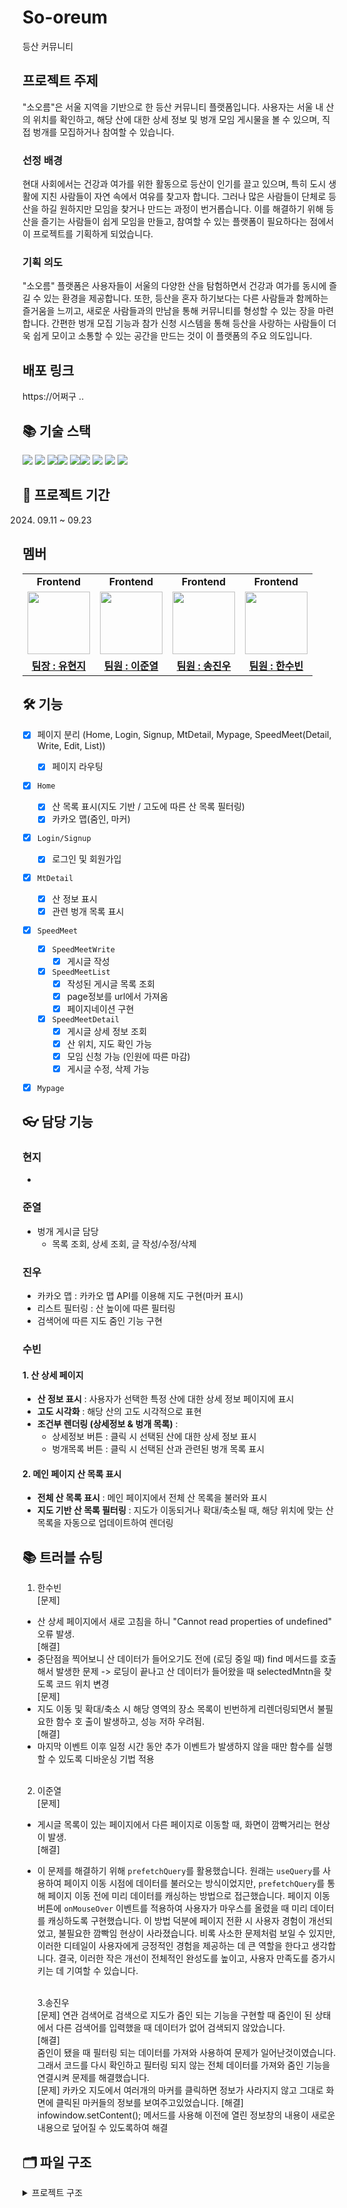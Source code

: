 # So-oreum

등산 커뮤니티

## 프로젝트 주제

"소오름"은 서울 지역을 기반으로 한 등산 커뮤니티 플랫폼입니다. 사용자는 서울 내 산의 위치를 확인하고, 해당 산에 대한 상세 정보 및 벙개 모임 게시물을 볼 수 있으며, 직접 벙개를 모집하거나 참여할 수 있습니다.

### 선정 배경

현대 사회에서는 건강과 여가를 위한 활동으로 등산이 인기를 끌고 있으며, 특히 도시 생활에 지친 사람들이 자연 속에서 여유를 찾고자 합니다. 그러나 많은 사람들이 단체로 등산을 하길 원하지만 모임을 찾거나 만드는 과정이 번거롭습니다. 이를 해결하기 위해 등산을 즐기는 사람들이 쉽게 모임을 만들고, 참여할 수 있는 플랫폼이 필요하다는 점에서 이 프로젝트를 기획하게 되었습니다.

### 기획 의도

"소오름" 플랫폼은 사용자들이 서울의 다양한 산을 탐험하면서 건강과 여가를 동시에 즐길 수 있는 환경을 제공합니다. 또한, 등산을 혼자 하기보다는 다른 사람들과 함께하는 즐거움을 느끼고, 새로운 사람들과의 만남을 통해 커뮤니티를 형성할 수 있는 장을 마련합니다. 간편한 벙개 모집 기능과 참가 신청 시스템을 통해 등산을 사랑하는 사람들이 더욱 쉽게 모이고 소통할 수 있는 공간을 만드는 것이 이 플랫폼의 주요 의도입니다.

## 배포 링크

https://어쩌구 ..

## 📚 기술 스택

<img src="https://img.shields.io/badge/react-61DAFB?style=for-the-badge&logo=react&logoColor=black"> <img src="https://img.shields.io/badge/vite-646CFF?style=for-the-badge&logo=vite&logoColor=white"> <img src="https://img.shields.io/badge/reactrouter-CA4245?style=for-the-badge&logo=reactrouter&logoColor=white"><img src="https://img.shields.io/badge/git-F05032?style=for-the-badge&logo=git&logoColor=white"> <img src="https://img.shields.io/badge/html5-E34F26?style=for-the-badge&logo=html5&logoColor=white"><img src="https://img.shields.io/badge/css-1572B6?style=for-the-badge&logo=css3&logoColor=white"> <img src="https://img.shields.io/badge/javascript-F7DF1E?style=for-the-badge&logo=javascript&logoColor=black"> <img src="https://img.shields.io/badge/github-181717?style=for-the-badge&logo=github&logoColor=white"> <img src="https://img.shields.io/badge/vercel-000000?style=for-the-badge&logo=vercel&logoColor=white">

## 📅 프로젝트 기간

2024. 09.11 ~ 09.23

## 멤버

<table>
   <tr>
    <td align="center"><b>Frontend</b></td>
    <td align="center"><b>Frontend</b></td>
    <td align="center"><b>Frontend</b></td>
    <td align="center"><b>Frontend</b></td>
  </tr>
  <tr>
    <td align="center"><img src="" width="100px" /></td>
    <td align="center"><img src="https://avatars.githubusercontent.com/LeeJY97" width="100px" /></td>
    <td align="center"><img src="" width="100px" /></td>
    <td align="center"><img src="https://avatars.githubusercontent.com/hansub1n" width="100px" /></td>
  </tr>
  <tr>
    <td align="center"><b><a href="">팀장 : 유현지</a></b></td>
    <td align="center"><b><a href="https://github.com/LeeJY97">팀원 : 이준열</a></b></td>
    <td align="center"><b><a href="https://github.com/hanamstarfield">팀원 : 송진우</a></b></td>
    <td align="center"><b><a href="https://github.com/hansub1n">팀원 : 한수빈</a></b></td>
  </tr>
</table>

## 🛠️ 기능

-   [x] 페이지 분리 (Home, Login, Signup, MtDetail, Mypage, SpeedMeet(Detail, Write, Edit, List))
    -   [x] 페이지 라우팅
-   [x] `Home`
    -   [x] 산 목록 표시(지도 기반 / 고도에 따른 산 목록 필터링)
    -   [x] 카카오 맵(줌인, 마커)
-   [x] `Login/Signup`
    -   [x] 로그인 및 회원가입
-   [x] `MtDetail`
    -   [x] 산 정보 표시
    -   [x] 관련 벙개 목록 표시
-   [x] `SpeedMeet`

    -   [x] `SpeedMeetWrite`
        -   [x] 게시글 작성
    -   [x] `SpeedMeetList`
        -   [x] 작성된 게시글 목록 조회
        -   [x] page정보를 url에서 가져옴
        -   [x] 페이지네이션 구현
    -   [x] `SpeedMeetDetail`
        -   [x] 게시글 상세 정보 조회
        -   [x] 산 위치, 지도 확인 가능
        -   [x] 모임 신청 가능 (인원에 따른 마감)
        -   [x] 게시글 수정, 삭제 가능

-   [x] `Mypage`

## 👓 담당 기능

### 현지

-

### 준열

-   벙개 게시글 담당
    -   목록 조회, 상세 조회, 글 작성/수정/삭제

### 진우

-   카카오 맵 : 카카오 맵 API를 이용해 지도 구현(마커 표시)
-   리스트 필터링 : 산 높이에 따른 필터링
-   검색어에 따른 지도 줌인 기능 구현

### 수빈

#### 1. 산 상세 페이지<br/>

-   **산 정보 표시** : 사용자가 선택한 특정 산에 대한 상세 정보 페이지에 표시<br/>
-   **고도 시각화** : 해당 산의 고도 시각적으로 표현<br/>
-   **조건부 렌더링 (상세정보 & 벙개 목록)** :<br/>
    -   상세정보 버튼 : 클릭 시 선택된 산에 대한 상세 정보 표시<br/>
    -   벙개목록 버튼 : 클릭 시 선택된 산과 관련된 벙개 목록 표시<br/>

#### 2. 메인 페이지 산 목록 표시<br/>

-   **전체 산 목록 표시** : 메인 페이지에서 전체 산 목록을 불러와 표시<br/>
-   **지도 기반 산 목록 필터링** : 지도가 이동되거나 확대/축소될 때, 해당 위치에 맞는 산 목록을 자동으로 업데이트하여 렌더링<br/>

## 📚 트러블 슈팅

1. 한수빈<br>
   [문제]

-   산 상세 페이지에서 새로 고침을 하니 "Cannot read properties of undefined" 오류 발생.<br>
    [해결]
-   중단점을 찍어보니 산 데이터가 들어오기도 전에 (로딩 중일 때) find 메서드를 호출해서 발생한
    문제 -> 로딩이 끝나고 산 데이터가 들어왔을 때 selectedMntn을 찾도록 코드 위치 변경
    <br>
    [문제]
-   지도 이동 및 확대/축소 시 해당 영역의 장소 목록이 빈번하게 리렌더링되면서 불필요한 함수 호
    출이 발생하고, 성능 저하 우려됨.<br>
    [해결]
-   마지막 이벤트 이후 일정 시간 동안 추가 이벤트가 발생하지 않을 때만 함수를 실행할 수 있도록 디바운싱 기법 적용
    <br><br>

2. 이준열<br>
   [문제]

-   게시글 목록이 있는 페이지에서 다른 페이지로 이동할 때, 화면이 깜빡거리는 현상이 발생.<br>
    [해결]
-   이 문제를 해결하기 위해 `prefetchQuery`를 활용했습니다. 원래는 `useQuery`를 사용하여 페이지 이동 시점에 데이터를 불러오는
    방식이었지만, `prefetchQuery`를 통해 페이지 이동 전에 미리 데이터를 캐싱하는 방법으로 접근했습니다.
    페이지 이동 버튼에 `onMouseOver` 이벤트를 적용하여 사용자가 마우스를 올렸을 때 미리 데이터를 캐싱하도록 구현했습니다.
    이 방법 덕분에 페이지 전환 시 사용자 경험이 개선되었고, 불필요한 깜빡임 현상이 사라졌습니다.
    비록 사소한 문제처럼 보일 수 있지만, 이러한 디테일이 사용자에게 긍정적인 경험을 제공하는 데 큰 역할을 한다고 생각합니다. 결국,
    이러한 작은 개선이 전체적인 완성도를 높이고, 사용자 만족도를 증가시키는 데 기여할 수 있습니다.

    <br>
    3.송진우<br>
    [문제]
    연관 검색어로 검색으로 지도가 줌인 되는 기능을 구현할 때 줌인이 된 상태에서 다른 검색어를 입력했을 때 데이터가 없어 검색되지 않았습니다.<br>
    [해결]<br>
    줌인이 됐을 때 필터링 되는 데이터를 가져와 사용하여 문제가 일어난것이였습니다. 그래서 코드를 다시 확인하고 필터링 되지 않는 전체 데이터를 가져와 줌인 기능을 연결시켜 문제를 해결했습니다.
    <br>
    [문제]
    카카오 지도에서 여러개의 마커를 클릭하면 정보가 사라지지 않고 그대로 화면에 클릭된 마커들의 정보를 보여주고있었습니다.
    [해결]<br>
    infowindow.setContent(); 메서드를 사용해 이전에 열린 정보창의 내용이 새로운 내용으로 덮어질 수 있도록하여 해결

## 🗂️ 파일 구조

<details>
<summary>프로젝트 구조</summary>
```
📦src
┣ 📂api
┃ ┣ 📜auth.js
┃ ┣ 📜meet.js
┃ ┗ 📜mntn.js
┣ 📂assets
┃ ┣ 📜chat.png
┃ ┣ 📜Cow.png
┃ ┣ 📜GithubIcon.png
┃ ┣ 📜Lightning.png
┃ ┣ 📜MtCardDefault.jpg
┃ ┣ 📜MtSign.png
┃ ┣ 📜myPage1.png
┃ ┣ 📜myPage2.png
┃ ┣ 📜react.svg
┃ ┣ 📜SpCardDefault.png
┃ ┣ 📜test.png
┃ ┣ 📜TstoryIcon.png
┃ ┣ 📜VectorIcon.png
┃ ┗ 📜VelogIcon.png
┣ 📂components
┃ ┣ 📂mtdetail
┃ ┃ ┣ 📜MtInfoBottom.jsx
┃ ┃ ┣ 📜MtInfoTop.jsx
┃ ┃ ┣ 📜MtSpeedMeetCard.jsx
┃ ┃ ┗ 📜MtSpeedMeetList.jsx
┃ ┣ 📜KakaoMap.jsx
┃ ┣ 📜KakaoMapSpeedMeet.jsx
┃ ┣ 📜Layout.jsx
┃ ┣ 📜MtCard.jsx
┃ ┣ 📜Mypage_Post.jsx
┃ ┣ 📜Pagination.jsx
┃ ┣ 📜ProtectedRoute.jsx
┃ ┣ 📜SearchBox.jsx
┃ ┗ 📜SpeedMeetDetailSkelton.jsx
┣ 📂css
┃ ┣ 📜dlatl.css
┃ ┗ 📜Mypage.css
┣ 📂hooks
┃ ┣ 📜useSpeedMeetEdit.js
┃ ┗ 📜useSpeedMeetWrite.js
┣ 📂mutations
┃ ┣ 📜useCreateAttendeeMutation.js
┃ ┣ 📜useCreateSpeedMeetMutation.js
┃ ┣ 📜useDeleteSpeedMeetMutation.js
┃ ┗ 📜usePatchSpeedMeetMutation.js
┣ 📂pages
┃ ┣ 📜Home.jsx
┃ ┣ 📜Login.jsx
┃ ┣ 📜MtDetail.jsx
┃ ┣ 📜Mypage.jsx
┃ ┣ 📜Signup.jsx
┃ ┣ 📜SpeedMeetDetail.jsx
┃ ┣ 📜SpeedMeetEdit.jsx
┃ ┣ 📜SpeedMeetList.jsx
┃ ┗ 📜SpeedMeetWrite.jsx
┣ 📂pubsub
┃ ┗ 📜eventBus.js
┣ 📂queries
┃ ┣ 📜queryKeys.js
┃ ┣ 📜useGetAttendees.js
┃ ┣ 📜useGetMountainById.js
┃ ┣ 📜useGetMountainQuery.js
┃ ┣ 📜useGetPost.js
┃ ┣ 📜useGetSpeedMeetAndMountainQuery.js
┃ ┣ 📜useGetSpeedMeetByIdQuery.js
┃ ┣ 📜useGetSpeedMeetsQuery.js
┃ ┗ 📜usePrefetchSpeedMeetsQuery.js
┣ 📂services
┃ ┣ 📜speedMeetDetailService.js
┃ ┣ 📜speedMeetEditService.js
┃ ┗ 📜speedMeetListService.js
┣ 📂shared
┃ ┗ 📜Router.jsx
┣ 📂toast
┃ ┣ 📂icons
┃ ┃ ┣ 📜close.png
┃ ┃ ┣ 📜confirmX.png
┃ ┃ ┣ 📜confirmY.png
┃ ┃ ┣ 📜error.png
┃ ┃ ┣ 📜feed.png
┃ ┃ ┣ 📜sparta.jpeg
┃ ┃ ┣ 📜SpCardDefault.png
┃ ┃ ┣ 📜success.png
┃ ┃ ┗ 📜warning.png
┃ ┣ 📂util
┃ ┃ ┣ 📜position.js
┃ ┃ ┗ 📜styles.js
┃ ┣ 📜showToast.js
┃ ┣ 📜toast.css
┃ ┗ 📜Toast.jsx
┣ 📂utils
┃ ┣ 📜clipBoard.js
┃ ┗ 📜common.js
┣ 📂zustand
┃ ┣ 📜useSpeedMeetStore.js
┃ ┗ 📜useUserStore.js
┣ 📜App.css
┣ 📜App.jsx
┣ 📜index.css
┗ 📜main.jsx
```
</details>
